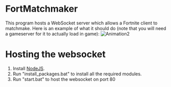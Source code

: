 # FortMatchmaker

This program hosts a WebSocket server which allows a Fortnite client to matchmake.
Here is an example of what it should do (note that you will need a gameserver for it to actually load in game):
![Animation2](https://user-images.githubusercontent.com/56766256/219515460-45f186b8-6246-402a-bb95-64565837bc98.gif)

# Hosting the websocket
1) Install [NodeJS](https://nodejs.org/en/).
2) Run "install_packages.bat" to install all the required modules.
3) Run "start.bat" to host the websocket on port 80
